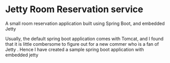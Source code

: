 # Jetty Room Reservation service
A small room reservation application built using Spring Boot, and embedded Jetty

Usually, the default spring boot application comes with Tomcat, and I found that it is little combersome to figure out for a new commer who is a fan of Jetty
. Hence I have created a sample spring boot application with embedded jetty



